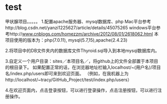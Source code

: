 # test
甲状腺项目。。。。。
1.配置apache服务器、mysql数据库、php
Mac平台参考http://blog.csdn.net/yanzi1225627/article/details/45075265
windows平台参考http://www.cnblogs.com/homezzm/archive/2012/08/01/2618062.html
本项目使用的版本为：php(7.0.11), mysql(5.7,15),apache(2.4.23)

2.将项目中的DB文件夹内的数据库文件Thyroid.sql导入到本地mysql数据库内。

3.自定义一个用户目录：sites／本项目名／，将github上的文件全部置于本项目的根目录下。
如果配置正常的话，在浏览器地址栏输入localhost/~(用户名)/项目名/index.php/users即可来到欢迎页面。
（例如，在我机器上为http://localhost/~tracy/GitHub_Project/test/index.php/users）

4.在欢迎页面内，点击登录按钮，可以进行登录操作，点击注册按钮，可以进行注册操作。
